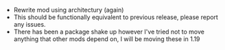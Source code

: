 - Rewrite mod using architectury (again)
- This should be functionally equivalent to previous release, please report any issues.
- There has been a package shake up however I've tried not to move anything that other mods depend on, I will be moving these in 1.19
